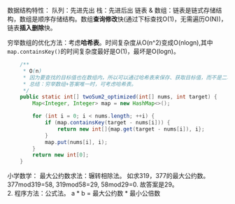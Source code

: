 数据结构特性：
队列：先进先出
栈：先进后出
链表 & 数组：链表是链式存储结构，数组是顺序存储结构。数组**查询修改**快(通过下标查找O(1)，无需遍历O(N))，链表**插入删除**快。

穷举数组的优化方法：考虑**哈希表**。时间复杂度从O(n^2)变成O(nlogn),其中`map.containsKey()`的时间复杂度最好是O(1)，最坏是O(logn)。
```java
    /**
     * O(n)
     * 因为要查找的目标值也在数组内，所以可以通过哈希表来保存、获取目标值，而不是二次遍历数组。
     * 总结：穷举数组+答案唯一时，可考虑哈希表。
     */
    public static int[] twoSum2_optimized(int[] nums, int target) {
        Map<Integer, Integer> map = new HashMap<>();

        for (int i = 0; i < nums.length; ++i) {
            if (map.containsKey(target - nums[i])) {
                return new int[]{map.get(target - nums[i]), i};
            }
            map.put(nums[i], i);
        }
        return new int[0];
    }
```

小学数学：
最大公约数求法：辗转相除法。
如求319，377的最大公约数。377mod319=58, 319mod58=29, 58mod29=0. 故答案是29。   
2. 程序方法：公式法。
a * b = 最大公约数 * 最小公倍数
